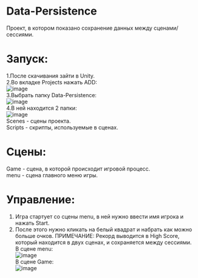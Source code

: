 # Data-Persistence
Проект, в котором показано сохранение данных между сценами/сессиями.
# Запуск:
1.После скачивания зайти в Unity.  
2.Во вкладке Projects нажать ADD:  
![image](https://user-images.githubusercontent.com/92053203/148236892-5b09d20b-4791-44db-aa30-f9d1d0625819.png)  
3.Выбрать папку Data-Persistence:   
![image](https://user-images.githubusercontent.com/92053203/148421472-b82a4f6e-1d67-4b11-bac5-47b17e46ec1c.png)  
4.В ней находится 2 папки:  
![image](https://user-images.githubusercontent.com/92053203/148421670-651d92b9-cabb-4c9d-9313-723ba5b2776c.png)  
Scenes - сцены проекта.  
Scripts - скрипты, используемые в сценах.  
# Сцены:  
Game - сцена, в которой происходит игровой процесс.  
menu - сцена главного меню игры.  
# Управление:
1. Игра стартует со сцены menu, в ней нужно ввести имя игрока и нажать Start.
2. После этого нужно кликать на белый квадрат и набрать как можно больше очков.
ПРИМЕЧАНИЕ: Рекорд выводится в High Score, который находится в двух сценах, и сохраняется между сессиями.  
В сцене menu:  
![image](https://user-images.githubusercontent.com/92053203/148422189-99cff6a6-a0e2-4435-a97f-e5aa87c13725.png)  
В сцене Game:  
![image](https://user-images.githubusercontent.com/92053203/148422286-099f8f95-9574-4e79-9dc4-8cec6d8285d0.png)  
